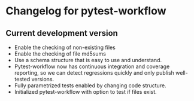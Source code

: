 # Changelog for pytest-workflow

<!---
Newest changes should be on the top.

NOTE: This document is user facing. Please word the changes in such a way 
that users understand how the changes affect the new version.
--->

## Current development version
+ Enable the checking of non-existing files
+ Enable the checking of file md5sums
+ Use a schema structure that is easy to use and understand.
+ Pytest-workflow now has continuous integration and coverage reporting,
so we can detect regressions quickly and only publish well-tested versions.
+ Fully parametrized tests enabled by changing code structure.
+ Initialized pytest-workflow with option to test if files exist. 
